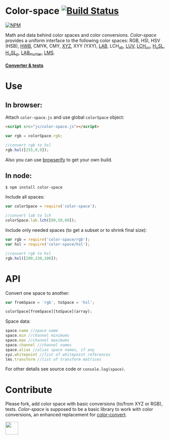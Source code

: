# Color-space [![Build Status](https://travis-ci.org/dfcreative/color-space.svg?branch=master)](https://travis-ci.org/dfcreative/color-space)

[![NPM](https://nodei.co/npm/color-space.png?downloads=true&downloadRank=true&stars=true)](https://nodei.co/npm/color-space/)

Math and data behind color spaces and color conversions. _Color-space_ provides a uniform interface to the following color spaces: RGB, HSl, HSV (HSB), [HWB](http://dev.w3.org/csswg/css-color/#the-hwb-notation), CMYK, CMY, [XYZ](http://en.wikipedia.org/wiki/CIE_1931_color_space), XYY (YXY), [LAB](http://en.wikipedia.org/wiki/Lab_color_space), LCH<sub>ab</sub>, [LUV](http://en.wikipedia.org/wiki/CIELUV), [LCH<sub>uv</sub>](http://en.wikipedia.org/wiki/CIELUV#Cylindrical_representation), [H<sub>u</sub>SL](http://www.boronine.com/husl/), [H<sub>u</sub>SL<sub>p</sub>](http://www.boronine.com/husl/), [LAB<sub>Hunter</sub>](http://en.wikipedia.org/wiki/Lab_color_space#Hunter_Lab), [LMS](http://en.wikipedia.org/wiki/LMS_color_space).


#### [Converter & tests](https://cdn.rawgit.com/dfcreative/color-space/master/test/index.html)



# Use

## In browser:

Attach `color-space.js` and use global `colorSpace` object:

```html
<script src="js/color-space.js"></script>
```

```js
var rgb = colorSpace.rgb;

//convert rgb to hsl
rgb.hsl([255,0,0]);
```

Also you can use [browserify](https://github.com/substack/node-browserify) to get your own build.


## In node:

`$ npm install color-space`


Include all spaces:

```js
var colorSpace = require('color-space');

//convert lab to lch
colorSpace.lab.lch([80,50,60]);
```


Include only needed spaces (to get a subset or to shrink final size):

```js
var rgb = require('color-space/rgb');
var hsl = require('color-space/hsl');

//convert rgb to hsl
rgb.hsl([200,230,100]);
```


# API

Convert one space to another:

```js
var fromSpace = 'rgb', toSpace = 'hsl';

colorSpace[fromSpace][toSpace](array);
```

Space data:

```js
space.name //space name
space.min //channel minimums
space.max //channel maximums
space.channel //channel names
space.alias //alias space names, if any
xyz.whitepoint //list of whitepoint references
lms.transform //list of transform matrices
```

For other details see source code or `console.log(space)`.


# Contribute

Please fork, add color space with basic conversions (to/from XYZ or RGB), tests. _Color-space_ is supposed to be a basic library to work with color conversions, an enhanced replacement for [color-convert](https://github.com/harthur/color-convert).


<a href="http://unlicense.org/UNLICENSE"><img src="http://upload.wikimedia.org/wikipedia/commons/6/62/PD-icon.svg" width="40"/></a>